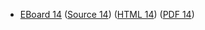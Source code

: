 * [EBoard 14](../eboards/eboard.14.html)
  ([Source 14](../eboards/eboard.14.md))
  ([HTML 14](../eboards/eboard.14.html))
  ([PDF 14](../eboards/eboard.14.pdf))
        

